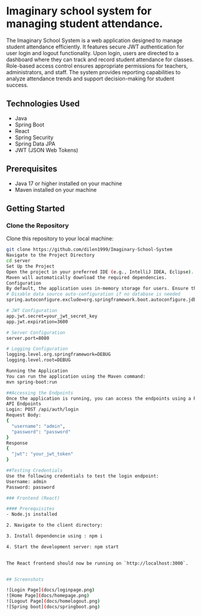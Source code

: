 # Imaginary school system for managing student attendance.

The Imaginary School System is a web application designed to manage student attendance efficiently. It features secure JWT authentication for user login and logout functionality. Upon login, users are directed to a dashboard where they can track and record student attendance for classes. Role-based access control ensures appropriate permissions for teachers, administrators, and staff. The system provides reporting capabilities to analyze attendance trends and support decision-making for student success.

## Technologies Used

- Java
- Spring Boot
- React
- Spring Security
- Spring Data JPA
- JWT (JSON Web Tokens)

## Prerequisites

- Java 17 or higher installed on your machine
- Maven installed on your machine

## Getting Started

### Clone the Repository

Clone this repository to your local machine:

```bash
git clone https://github.com/dilen1999/Imaginary-School-System
Navigate to the Project Directory
cd server
Set Up the Project
Open the project in your preferred IDE (e.g., IntelliJ IDEA, Eclipse).
Maven will automatically download the required dependencies.
Configuration
By default, the application uses in-memory storage for users. Ensure the application.properties file contains the following configurations:
# Disable data source auto-configuration if no database is needed
spring.autoconfigure.exclude=org.springframework.boot.autoconfigure.jdbc.DataSourceAutoConfiguration

# JWT Configuration
app.jwt.secret=your_jwt_secret_key
app.jwt.expiration=3600

# Server Configuration
server.port=8080

# Logging Configuration
logging.level.org.springframework=DEBUG
logging.level.root=DEBUG

Running the Application
You can run the application using the Maven command:
mvn spring-boot:run

##Accessing the Endpoints
Once the application is running, you can access the endpoints using a REST client like Postman or any HTTP client library.
API Endpoints
Login: POST /api/auth/login
Request Body:
{
  "username": "admin",
  "password": "password"
}
Response
{
  "jwt": "your_jwt_token"
}

##Testing Credentials
Use the following credentials to test the login endpoint:
Username: admin
Password: password

### Frontend (React)

#### Prerequisites
- Node.js installed

2. Navigate to the client directory:

3. Install dependencie using : npm i

4. Start the development server: npm start

   
The React frontend should now be running on `http://localhost:3000`.


## Screenshots

![Login Page](docs/loginpage.png)
![Home Page](docs/homepage.png)
![Logout Page](docs/homelogout.png)
![Spring boot](docs/springboot.png)
